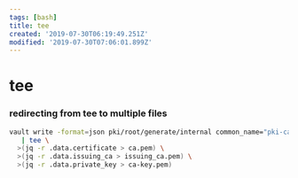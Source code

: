 ```yaml
---
tags: [bash]
title: tee
created: '2019-07-30T06:19:49.251Z'
modified: '2019-07-30T07:06:01.899Z'
---
```


# tee


### redirecting from tee to multiple files
```sh
vault write -format=json pki/root/generate/internal common_name="pki-ca-root" ttl=87600h \
   | tee \
  >(jq -r .data.certificate > ca.pem) \
  >(jq -r .data.issuing_ca > issuing_ca.pem) \
  >(jq -r .data.private_key > ca-key.pem)
```

